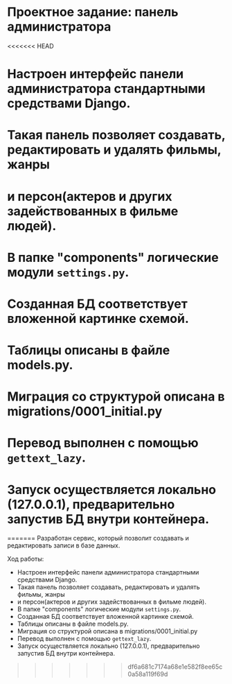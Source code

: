 # Проектное задание: панель администратора

<<<<<<< HEAD
# Настроен интерфейс панели администратора стандартными средствами Django.
# Такая панель позволяет создавать, редактировать и удалять фильмы, жанры 
# и персон(актеров и других задействованных в фильме людей).
# В папке "components" логические модули `settings.py`.
# Созданная БД соответствует вложенной картинке схемой.
# Таблицы описаны в файле models.py.
# Миграция со структурой описана в migrations/0001_initial.py
# Перевод выполнен с помощью `gettext_lazy`.
# Запуск осуществляется локально (127.0.0.1), предварительно запустив БД внутри контейнера.
=======
Разработан сервис, который позволит создавать и редактировать записи в базе данных.

Ход работы:

- Настроен интерфейс панели администратора стандартными средствами Django.
- Такая панель позволяет создавать, редактировать и удалять фильмы, жанры 
- и персон(актеров и других задействованных в фильме людей).
- В папке "components" логические модули `settings.py`.
- Созданная БД соответствует вложенной картинке схемой.
- Таблицы описаны в файле models.py.
- Миграция со структурой описана в migrations/0001_initial.py
- Перевод выполнен с помощью `gettext_lazy`.
- Запуск осуществляется локально (127.0.0.1), предварительно запустив БД внутри контейнера.
>>>>>>> df6a681c7174a68e1e582f8ee65c0a58a119f69d
